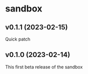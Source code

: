 # sandbox

## v0.1.1 (2023-02-15)

Quick patch

## v0.1.0 (2023-02-14)

This first beta release of the sandbox
